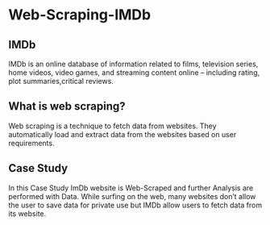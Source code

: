 # Web-Scraping-IMDb

## IMDb
IMDb is an online database of information related to films, television series, home videos, video games, and streaming content online – including rating, plot summaries,critical reviews.

## What is web scraping?
Web scraping is a technique to fetch data from websites. They automatically load and extract data from the websites based on user requirements.

## Case Study
In this Case Study ImDb website is Web-Scraped and further Analysis are performed with Data. While surfing on the web, many websites don’t allow the user to save data for private use but IMDb allow users to fetch data from its website.
